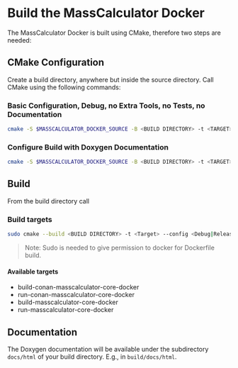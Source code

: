 # Build the MassCalculator Docker

The MassCalculator Docker is built using CMake, therefore two steps are needed:

## CMake Configuration

Create a build directory, anywhere but inside the source directory.
Call CMake using the following commands:

### Basic Configuration, Debug, no Extra Tools, no Tests, no Documentation

```bash
cmake -S $MASSCALCULATOR_DOCKER_SOURCE -B <BUILD DIRECTORY> -t <TARGET> -G Ninja -DCMAKE_BUILD_TYPE=<Debug|Release>
```

### Configure Build with Doxygen Documentation

```bash
cmake -S $MASSCALCULATOR_DOCKER_SOURCE -B <BUILD DIRECTORY> -t <TARGET> -G Ninja -DBUILD_DOCS=ON -DCMAKE_BUILD_TYPE=<Debug|Release>
```

## Build

From the build directory call

### Build targets

```bash
sudo cmake --build <BUILD DIRECTORY> -t <Target> --config <Debug|Release>
```

> Note: Sudo is needed to give permission to docker for Dockerfile build.

#### Available targets

* build-conan-masscalculator-core-docker
* run-conan-masscalculator-core-docker
* build-masscalculator-core-docker
* run-masscalculator-core-docker

## Documentation

The Doxygen documentation will be available under the subdirectory `docs/html`
of your build directory. E.g., in `build/docs/html`.
